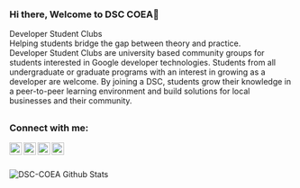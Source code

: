 ### Hi there, Welcome to  DSC COEA👋

Developer Student Clubs<br>
Helping students bridge the gap between theory and practice.<br>
Developer Student Clubs are university based community groups for students interested in Google developer technologies. Students from all undergraduate or graduate programs with an interest in growing as a developer are welcome. By joining a DSC, students grow their knowledge in a peer-to-peer learning environment and build solutions for local businesses and their community.

<!--
**Dsc-coea/Dsc-coea** is a ✨ _special_ ✨ repository because its `README.md` (this file) appears on your GitHub profile.

Here are some ideas to get you started:

- 🔭 I’m currently working on ...
- 🌱 I’m currently learning ... 
-->
##



### Connect with me:

[<img align="left" alt="codeplay | YouTube" width="22px" src="https://cdn.jsdelivr.net/npm/simple-icons@v3/icons/youtube.svg" />](https://www.youtube.com/channel/UCXt5lehigWjik5gPjjt5Png?view_as=subscriber)

[<img align="left" alt="DSC-COEA | Twitter" width="22px" src="https://cdn.jsdelivr.net/npm/simple-icons@v3/icons/twitter.svg" />](https://mobile.twitter.com/CoeaDsc)

[<img align="left" alt="DSC-COEA| LinkedIn" width="22px" src="https://cdn.jsdelivr.net/npm/simple-icons@v3/icons/linkedin.svg" />](https://www.linkedin.com/company/devloper-student-club-coea/?viewAsMember=true)

[<img align="left" alt="DSC-COEA | Instagram" width="22px" src="https://cdn.jsdelivr.net/npm/simple-icons@v3/icons/instagram.svg" />](https://instagram.com/dsc_coea?igshid=1d433b9abwk2q)
<br />
<br/>

<a href="https://github.com/Dsc-coea/">
<img align="left" alt="DSC-COEA Github Stats" src="https://github-readme-stats.vercel.app/api?username=Dsc-coea&show_icons=true&hide_border=true" />
</a>
